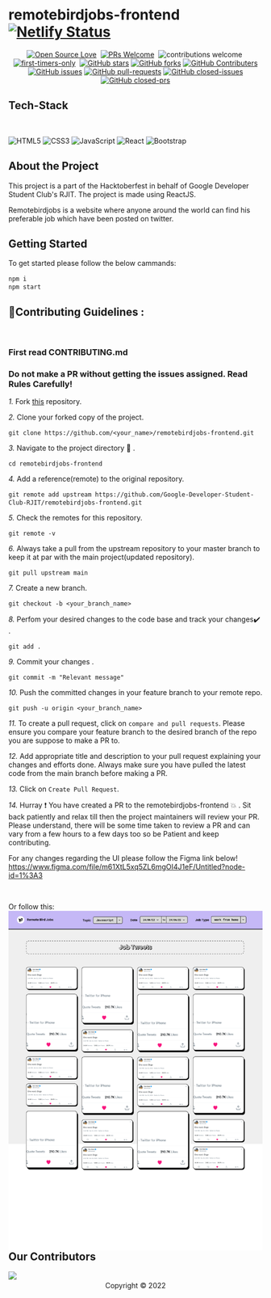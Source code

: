 # remotebirdjobs-frontend [![Netlify Status](https://api.netlify.com/api/v1/badges/7c2a9fc9-46a1-4181-84e8-f8d3b98f0056/deploy-status)](https://app.netlify.com/sites/remotebirdjobs/deploys)

<div align="center">

[![Open Source Love](https://badges.frapsoft.com/os/v1/open-source.svg?v=102)](https://github.com/Google-Developer-Student-Club-RJIT/remotebirdjobs-frontend)&nbsp;
[![PRs Welcome](https://img.shields.io/badge/PRs-Welcome-brightgreen.svg?style=flat&logo=github)](https://github.com/Google-Developer-Student-Club-RJIT/remotebirdjobs-frontend)&nbsp;
![contributions welcome](https://img.shields.io/static/v1.svg?label=Contributions&message=Welcome&color=brightgreen&style=flat&logo=github)&nbsp;
[![first-timers-only](https://img.shields.io/badge/first--timers--only-friendly-blue.svg?style=flat)](https://github.com/Google-Developer-Student-Club-RJIT/remotebirdjobs-frontend)&nbsp;
[![GitHub stars](https://img.shields.io/github/stars/Google-Developer-Student-Club-RJIT/remotebirdjobs-frontend)](https://github.com/Google-Developer-Student-Club-RJIT/remotebirdjobs-frontend/stargazers)
[![GitHub forks](https://img.shields.io/github/forks/Google-Developer-Student-Club-RJIT/remotebirdjobs-frontend)](https://github.com/Google-Developer-Student-Club-RJIT/remotebirdjobs-frontend/network/members)
[![GitHub Contributers](https://img.shields.io/github/contributors/Google-Developer-Student-Club-RJIT/remotebirdjobs-frontend)](https://github.com/Google-Developer-Student-Club-RJIT/remotebirdjobs-frontend/graphs/contributors)
[![GitHub issues](https://img.shields.io/github/issues/Google-Developer-Student-Club-RJIT/remotebirdjobs-frontend)](https://github.com/Google-Developer-Student-Club-RJIT/remotebirdjobs-frontend/issues)
[![GitHub pull-requests](https://img.shields.io/github/issues-pr/Google-Developer-Student-Club-RJIT/remotebirdjobs-frontend)](https://github.com/Google-Developer-Student-Club-RJIT/remotebirdjobs-frontend/pulls)
[![GitHub closed-issues](https://img.shields.io/github/issues-closed-raw/Google-Developer-Student-Club-RJIT/remotebirdjobs-frontend)](https://github.com/Google-Developer-Student-Club-RJIT/remotebirdjobs-frontend/pulls)
[![GitHub closed-prs](https://img.shields.io/github/issues-pr-closed-raw/Google-Developer-Student-Club-RJIT/remotebirdjobs-frontend)](https://github.com/Google-Developer-Student-Club-RJIT/remotebirdjobs-frontend/pulls)

</div>

## Tech-Stack

<br>

![HTML5](https://img.shields.io/badge/html5-%23E34F26.svg?style=for-the-badge&logo=html5&logoColor=white)
![CSS3](https://img.shields.io/badge/css3-%231572B6.svg?style=for-the-badge&logo=css3&logoColor=white)
![JavaScript](https://img.shields.io/badge/javascript-%23323330.svg?style=for-the-badge&logo=javascript&logoColor=%23F7DF1E)
![React](https://img.shields.io/badge/react-%2320232a.svg?style=for-the-badge&logo=react&logoColor=%2361DAFB)
![Bootstrap](https://img.shields.io/badge/bootstrap-%23563D7C.svg?style=for-the-badge&logo=bootstrap&logoColor=white)

## About the Project

This project is a part of the Hacktoberfest in behalf of Google Developer Student Club's RJIT. The project is made using ReactJS.

Remotebirdjobs is a website where anyone around the world can find his preferable job which have been posted on twitter.

## Getting Started

To get started please follow the below cammands:
```
npm i
npm start
```

## 📌Contributing Guidelines :
<br>
<h3>First read CONTRIBUTING.md</h3>

### Do not make a PR without getting the issues assigned. Read Rules Carefully!

*1.* Fork [this](https://github.com/Google-Developer-Student-Club-RJIT/remotebirdjobs-frontend) repository.

*2.* Clone your forked copy of the project.

```
git clone https://github.com/<your_name>/remotebirdjobs-frontend.git
```

*3.* Navigate to the project directory :file_folder: .

```
cd remotebirdjobs-frontend
```

*4.* Add a reference(remote) to the original repository.

```
git remote add upstream https://github.com/Google-Developer-Student-Club-RJIT/remotebirdjobs-frontend.git
```

*5.* Check the remotes for this repository.

```
git remote -v
```

*6.* Always take a pull from the upstream repository to your master branch to keep it at par with the main project(updated repository).

```
git pull upstream main
```

*7.* Create a new branch.

```
git checkout -b <your_branch_name>
```

*8.* Perfom your desired changes to the code base and track your changes:heavy_check_mark: .

```
git add .
```

*9.* Commit your changes .

```
git commit -m "Relevant message"
```

*10.* Push the committed changes in your feature branch to your remote repo.

```
git push -u origin <your_branch_name>
```

*11.* To create a pull request, click on `compare and pull requests`. Please ensure you compare your feature branch to the desired branch of the repo you are suppose to make a PR to.

*12.* Add appropriate title and description to your pull request explaining your changes and efforts done. Always make sure you have pulled the latest code from the main branch before making a PR.

*13.* Click on `Create Pull Request`.

*14.* Hurray ❗ You have created a PR to the remotebirdjobs-frontend 💥 . Sit back patiently and relax till then the project maintainers will review your PR. Please understand, there will be some time taken to review a PR and can vary from a few hours to a few days too so be Patient and keep contributing.

For any changes regarding the UI please follow the Figma link below!
https://www.figma.com/file/m61XtL5xq5ZL6mgOI4J1eF/Untitled?node-id=1%3A3

<br>

Or follow this:
<img align="right" alt="UI" src="Remote Bird Jobs-UI/Web-UI.png"/>

<br>
<br>


## Our Contributors

<a href="https://github.com/Google-Developer-Student-Club-RJIT/remotebirdjobs-frontend/graphs/contributors">
  <img src="https://contrib.rocks/image?repo=Google-Developer-Student-Club-RJIT/remotebirdjobs-frontend" />
</a>

<br>
<div align="center">
Copyright © 2022
</div>



